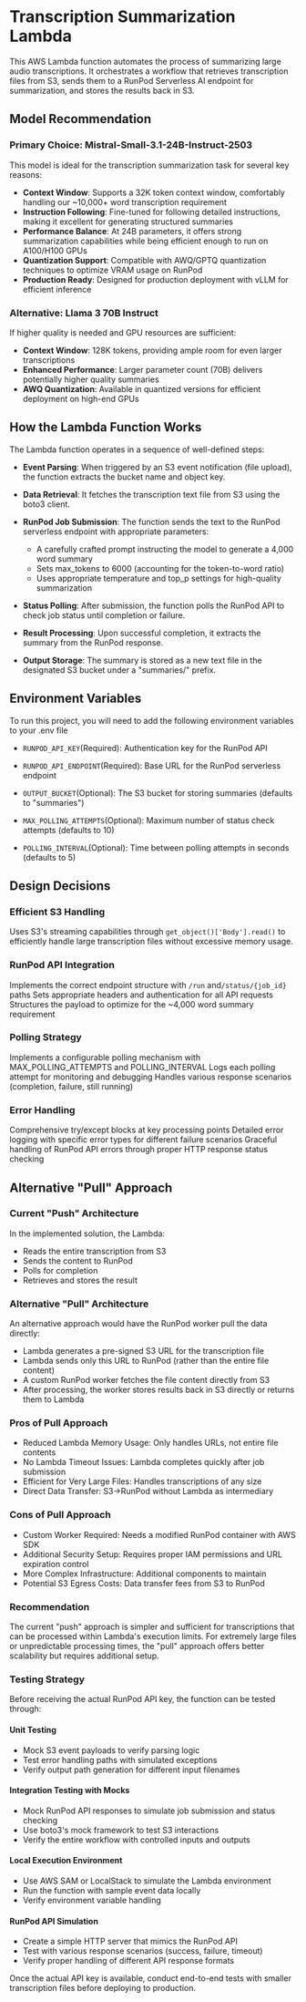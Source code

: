 
# Transcription Summarization Lambda

This AWS Lambda function automates the process of summarizing large audio transcriptions. It orchestrates a workflow that retrieves transcription files from S3, sends them to a RunPod Serverless AI endpoint for summarization, and stores the results back in S3.


## Model Recommendation
### Primary Choice: Mistral-Small-3.1-24B-Instruct-2503
This model is ideal for the transcription summarization task for several key reasons:

* **Context Window**: Supports a 32K token context window, comfortably handling our ~10,000+ word transcription requirement
* **Instruction Following**: Fine-tuned for following detailed instructions, making it excellent for generating structured summaries
* **Performance Balance**: At 24B parameters, it offers strong summarization capabilities while being efficient enough to run on A100/H100 GPUs
* **Quantization Support**: Compatible with AWQ/GPTQ quantization techniques to optimize VRAM usage on RunPod
* **Production Ready**: Designed for production deployment with vLLM for efficient inference
### Alternative: Llama 3 70B Instruct
If higher quality is needed and GPU resources are sufficient:

* **Context Window**: 128K tokens, providing ample room for even larger transcriptions
* **Enhanced Performance**: Larger parameter count (70B) delivers potentially higher quality summaries
* **AWQ Quantization**: Available in quantized versions for efficient deployment on high-end GPUs
## How the Lambda Function Works
The Lambda function operates in a sequence of well-defined steps:

* **Event Parsing**: When triggered by an S3 event notification (file upload), the function extracts the bucket name and object key.
* **Data Retrieval**: It fetches the transcription text file from S3 using the boto3 client.
* **RunPod Job Submission**: The function sends the text to the RunPod serverless endpoint with appropriate parameters: 
    * A carefully crafted prompt instructing the model to generate a 4,000 word summary
    * Sets max_tokens to 6000 (accounting for the token-to-word ratio)
    * Uses appropriate temperature and top_p settings for high-quality summarization


* **Status Polling**: After submission, the function polls the RunPod API to check job status until completion or failure.
* **Result Processing**: Upon successful completion, it extracts the summary from the RunPod response.
* **Output Storage**: The summary is stored as a new text file in the designated S3 bucket under a "summaries/" prefix.
## Environment Variables

To run this project, you will need to add the following environment variables to your .env file

* `RUNPOD_API_KEY`(Required): Authentication key for the RunPod API

* `RUNPOD_API_ENDPOINT`(Required): Base URL for the RunPod serverless endpoint

* `OUTPUT_BUCKET`(Optional): The S3 bucket for storing summaries (defaults to "summaries")

* `MAX_POLLING_ATTEMPTS`(Optional): Maximum number of status check attempts (defaults to 10)

* `POLLING_INTERVAL`(Optional): Time between polling attempts in seconds (defaults to 5)




## Design Decisions
### Efficient S3 Handling

Uses S3's streaming capabilities through `get_object()['Body'].read()` to efficiently handle large transcription files without excessive memory usage.

### RunPod API Integration

Implements the correct endpoint structure with `/run` and`/status/{job_id}` paths
Sets appropriate headers and authentication for all API requests
Structures the payload to optimize for the ~4,000 word summary requirement

### Polling Strategy

Implements a configurable polling mechanism with MAX_POLLING_ATTEMPTS and POLLING_INTERVAL
Logs each polling attempt for monitoring and debugging
Handles various response scenarios (completion, failure, still running)

### Error Handling

Comprehensive try/except blocks at key processing points
Detailed error logging with specific error types for different failure scenarios
Graceful handling of RunPod API errors through proper HTTP response status checking

## Alternative "Pull" Approach
### Current "Push" Architecture

In the implemented solution, the Lambda:

* Reads the entire transcription from S3
* Sends the content to RunPod
* Polls for completion
* Retrieves and stores the result

### Alternative "Pull" Architecture
An alternative approach would have the RunPod worker pull the data directly:

* Lambda generates a pre-signed S3 URL for the transcription file
* Lambda sends only this URL to RunPod (rather than the entire file content)
* A custom RunPod worker fetches the file content directly from S3
* After processing, the worker stores results back in S3 directly or returns them to Lambda

### Pros of Pull Approach

* Reduced Lambda Memory Usage: Only handles URLs, not entire file contents
* No Lambda Timeout Issues: Lambda completes quickly after job submission
* Efficient for Very Large Files: Handles transcriptions of any size
* Direct Data Transfer: S3→RunPod without Lambda as intermediary

### Cons of Pull Approach

* Custom Worker Required: Needs a modified RunPod container with AWS SDK
* Additional Security Setup: Requires proper IAM permissions and URL expiration control
* More Complex Infrastructure: Additional components to maintain
* Potential S3 Egress Costs: Data transfer fees from S3 to RunPod

### Recommendation
The current "push" approach is simpler and sufficient for transcriptions that can be processed within Lambda's execution limits. For extremely large files or unpredictable processing times, the "pull" approach offers better scalability but requires additional setup.

### Testing Strategy
Before receiving the actual RunPod API key, the function can be tested through:
#### Unit Testing

* Mock S3 event payloads to verify parsing logic
* Test error handling paths with simulated exceptions
* Verify output path generation for different input filenames

#### Integration Testing with Mocks

* Mock RunPod API responses to simulate job submission and status checking
* Use boto3's mock framework to test S3 interactions
* Verify the entire workflow with controlled inputs and outputs

#### Local Execution Environment

* Use AWS SAM or LocalStack to simulate the Lambda environment
* Run the function with sample event data locally
* Verify environment variable handling

#### RunPod API Simulation

* Create a simple HTTP server that mimics the RunPod API
* Test with various response scenarios (success, failure, timeout)
* Verify proper handling of different API response formats

Once the actual API key is available, conduct end-to-end tests with smaller transcription files before deploying to production.